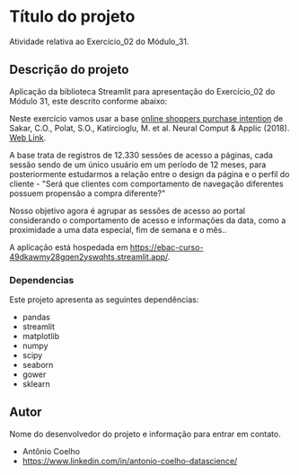 # Título do projeto

Atividade relativa ao Exercício_02 do Módulo_31.

## Descrição do projeto

Aplicação da biblioteca Streamlit para apresentação do Exercício_02 do Módulo 31, este descrito conforme abaixo:

Neste exercício vamos usar a base [online shoppers purchase intention](https://archive.ics.uci.edu/ml/datasets/Online+Shoppers+Purchasing+Intention+Dataset) de Sakar, C.O., Polat, S.O., Katircioglu, M. et al. Neural Comput & Applic (2018). [Web Link](https://doi.org/10.1007/s00521-018-3523-0).

A base trata de registros de 12.330 sessões de acesso a páginas, cada sessão sendo de um único usuário em um período de 12 meses, para posteriormente estudarmos a relação entre o design da página e o perfil do cliente - "Será que clientes com comportamento de navegação diferentes possuem propensão a compra diferente?" 

Nosso objetivo agora é agrupar as sessões de acesso ao portal considerando o comportamento de acesso e informações da data, como a proximidade a uma data especial, fim de semana e o mês..

A aplicação está hospedada em https://ebac-curso-49dkawmy28gqen2yswqhts.streamlit.app/.

### Dependencias

Este projeto apresenta as seguintes dependências:

- pandas
- streamlit
- matplotlib
- numpy
- scipy
- seaborn
- gower
- sklearn

## Autor

Nome do desenvolvedor do projeto e informação para entrar em contato.
- Antônio Coelho  
- https://www.linkedin.com/in/antonio-coelho-datascience/
